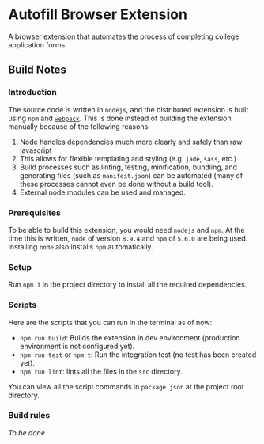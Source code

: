 # Autofill Browser Extension

A browser extension that automates the process of completing college application forms.

## Build Notes

### Introduction

The source code is written in `nodejs`, and the distributed extension is built using `npm` and [`webpack`](https://webpack.js.org). This is done instead of building the extension manually because of the following reasons:

1. Node handles dependencies much more clearly and safely than raw javascript
2. This allows for flexible templating and styling (e.g. `jade`, `sass`, etc.)
3. Build processes such as linting, testing, minification, bundling, and generating files (such as `manifest.json`) can be automated (many of these processes cannot even be done without a build tool).
4. External node modules can be used and managed.

### Prerequisites

To be able to build this extension, you would need `nodejs` and `npm`. At the time this is written, `node` of version `8.9.4` and `npm` of `5.6.0` are being used. Installing `node` also installs `npm` automatically.

### Setup

Run `npm i` in the project directory to install all the required dependencies.

### Scripts

Here are the scripts that you can run in the terminal as of now:

* `npm run build`: Builds the extension in dev environment (production environment is not configured yet).
* `npm run test` or `npm t`: Run the integration test (no test has been created yet). 
* `npm run lint`: lints all the files in the `src` directory.

You can view all the script commands in `package.json` at the project root directory.

### Build rules

*To be done*
